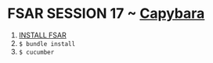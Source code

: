 # FSAR SESSION 17 ~ [Capybara](https://fullstackautomationwithruby.com/Capybara)

1. [INSTALL FSAR](https://fullstackautomationwithruby.com/install)
2. `$ bundle install`
3. `$ cucumber`
